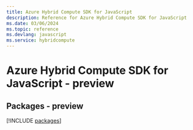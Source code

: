 ```yaml
---
title: Azure Hybrid Compute SDK for JavaScript
description: Reference for Azure Hybrid Compute SDK for JavaScript
ms.date: 03/06/2024
ms.topic: reference
ms.devlang: javascript
ms.service: hybridcompute
---
```

# Azure Hybrid Compute SDK for JavaScript - preview
## Packages - preview
[!INCLUDE [packages](hybrid-compute-index.md)]